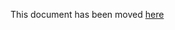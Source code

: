 This document has been moved [here](https://cartography-cncf.github.io/cartography/modules/jamf/schema.html)
